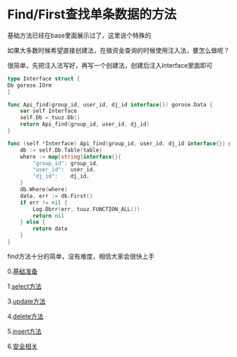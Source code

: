 # Find/First查找单条数据的方法

基础方法已经在base里面展示过了，这里说个特殊的

如果大多数时候希望直接创建法，在做资金查询的时候使用注入法，要怎么做呢？

很简单，先把注入法写好，再写一个创建法，创建后注入Interface里面即可

```go
type Interface struct {
Db gorose.IOrm
}

func Api_find(group_id, user_id, dj_id interface{}) gorose.Data {
	var self Interface
	self.Db = tuuz.Db()
	return Api_find(group_id, user_id, dj_id)
}

func (self *Interface) Api_find(group_id, user_id, dj_id interface{}) gorose.Data {
	db := self.Db.Table(table)
	where := map[string]interface{}{
		"group_id": group_id,
		"user_id":  user_id,
		"dj_id":    dj_id,
	}
	db.Where(where)
	data, err := db.First()
	if err != nil {
		Log.Dbrr(err, tuuz.FUNCTION_ALL())
		return nil
	} else {
		return data
	}
}
```


find方法十分的简单，没有难度，相信大家会很快上手



0.[基础准备](./base.md)

1.[select方法](./select.md)

3.[update方法](./update.md)

4.[delete方法](./delete.md)

5.[insert方法](./insert.md)

6.[安全相关](./security.md)
